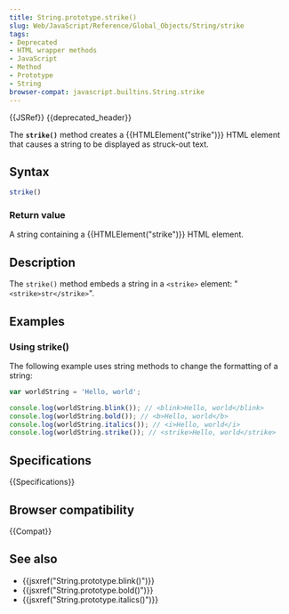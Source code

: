 ```yaml
---
title: String.prototype.strike()
slug: Web/JavaScript/Reference/Global_Objects/String/strike
tags:
- Deprecated
- HTML wrapper methods
- JavaScript
- Method
- Prototype
- String
browser-compat: javascript.builtins.String.strike
---
```

{{JSRef}} {{deprecated_header}}

The **`strike()`** method creates a {{HTMLElement("strike")}} HTML
element that causes a string to be displayed as struck-out text.

## Syntax

```js
strike()
```

### Return value

A string containing a {{HTMLElement("strike")}} HTML element.

## Description

The `strike()` method embeds a string in a `<strike>` element:
"`<strike>str</strike>`".

## Examples

### Using strike()

The following example uses string methods to change the formatting of a string:

```js
var worldString = 'Hello, world';

console.log(worldString.blink()); // <blink>Hello, world</blink>
console.log(worldString.bold()); // <b>Hello, world</b>
console.log(worldString.italics()); // <i>Hello, world</i>
console.log(worldString.strike()); // <strike>Hello, world</strike>
```

## Specifications

{{Specifications}}

## Browser compatibility

{{Compat}}

## See also

- {{jsxref("String.prototype.blink()")}}
- {{jsxref("String.prototype.bold()")}}
- {{jsxref("String.prototype.italics()")}}
